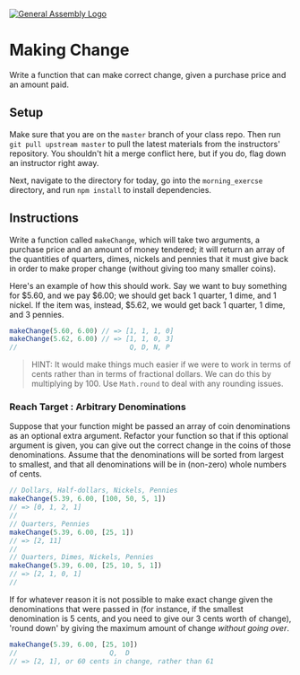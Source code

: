 [![General Assembly Logo](https://camo.githubusercontent.com/1a91b05b8f4d44b5bbfb83abac2b0996d8e26c92/687474703a2f2f692e696d6775722e636f6d2f6b6538555354712e706e67)](https://generalassemb.ly/education/web-development-immersive)

# Making Change

Write a function that can make correct change, given a purchase price and an
amount paid.
 
 
## Setup

Make sure that you are on the `master` branch of your class repo.  Then run `git pull upstream master` to pull the latest materials from the instructors' repository. You shouldn't hit a merge conflict here, but if you do, flag down an instructor right away.

Next, navigate to the directory for today, go into the `morning_exercse` directory, and run `npm install` to install dependencies.

<!-- Mocha.js tests have been provided for this exercise, so feel free to use them
as you work. -->

## Instructions

Write a function called `makeChange`, which will take two arguments,
a purchase price and an amount of money tendered; it will return an array of the quantities of quarters, dimes, nickels and pennies that it must give back in order to make proper change (without giving too many smaller coins).

Here's an example of how this should work.
Say we want to buy something for $5.60, and we pay $6.00;
we should get back 1 quarter, 1 dime, and 1 nickel. If the item was, instead,
$5.62, we would get back 1 quarter, 1 dime, and 3 pennies.

```js
makeChange(5.60, 6.00) // => [1, 1, 1, 0]
makeChange(5.62, 6.00) // => [1, 1, 0, 3]
//                            Q, D, N, P
```

> HINT: It would make things much easier if we were to work in terms of cents
> rather than in terms of fractional dollars. We can do this by multiplying by
> 100. Use `Math.round` to deal with any rounding issues.

### Reach Target : Arbitrary Denominations

Suppose that your function might be passed an array of coin denominations as an
optional extra argument. Refactor your function so that if this optional
argument is given, you can give out the correct change in the coins of those
denominations. Assume that the denominations will be sorted from largest to
smallest, and that all denominations will be in (non-zero) whole numbers of
cents.

```js
// Dollars, Half-dollars, Nickels, Pennies
makeChange(5.39, 6.00, [100, 50, 5, 1])
// => [0, 1, 2, 1]
//
// Quarters, Pennies
makeChange(5.39, 6.00, [25, 1])
// => [2, 11]
//
// Quarters, Dimes, Nickels, Pennies
makeChange(5.39, 6.00, [25, 10, 5, 1])
// => [2, 1, 0, 1]
//
```

If for whatever reason it is not possible to make exact change given the
denominations that were passed in (for instance, if the smallest denomination
is 5 cents, and you need to give our 3 cents worth of change), 'round down' by
giving the maximum amount of change _without going over_.

```js
makeChange(5.39, 6.00, [25, 10])
//                       Q,  D
// => [2, 1], or 60 cents in change, rather than 61
```
